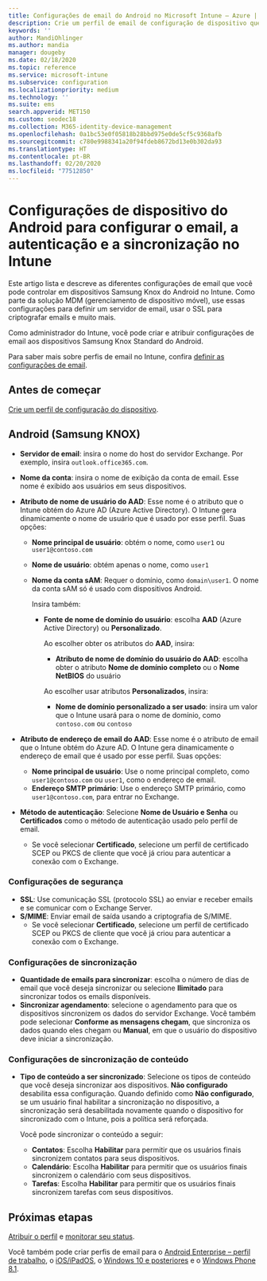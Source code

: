 ```yaml
---
title: Configurações de email do Android no Microsoft Intune – Azure | Microsoft Docs
description: Crie um perfil de email de configuração de dispositivo que use servidores Exchange e recupere atributos do Azure Active Directory. Habilite o SSL ou SMIME, autentique usuários com certificados ou nome de usuário/senha e sincronize emails e agendas nos dispositivos Samsung Knox do Android usando o Microsoft Intune.
keywords: ''
author: MandiOhlinger
ms.author: mandia
manager: dougeby
ms.date: 02/18/2020
ms.topic: reference
ms.service: microsoft-intune
ms.subservice: configuration
ms.localizationpriority: medium
ms.technology: ''
ms.suite: ems
search.appverid: MET150
ms.custom: seodec18
ms.collection: M365-identity-device-management
ms.openlocfilehash: 0a1bc53e0f05818b28bbd975e0de5cf5c9368afb
ms.sourcegitcommit: c780e9988341a20f94fdeb8672bd13e0b302da93
ms.translationtype: HT
ms.contentlocale: pt-BR
ms.lasthandoff: 02/20/2020
ms.locfileid: "77512850"
---
```

# <a name="android-device-settings-to-configure-email-authentication-and-synchronization-in-intune"></a>Configurações de dispositivo do Android para configurar o email, a autenticação e a sincronização no Intune

Este artigo lista e descreve as diferentes configurações de email que você pode controlar em dispositivos Samsung Knox do Android no Intune. Como parte da solução MDM (gerenciamento de dispositivo móvel), use essas configurações para definir um servidor de email, usar o SSL para criptografar emails e muito mais.

Como administrador do Intune, você pode criar e atribuir configurações de email aos dispositivos Samsung Knox Standard do Android.

Para saber mais sobre perfis de email no Intune, confira [definir as configurações de email](email-settings-configure.md).

## <a name="before-you-begin"></a>Antes de começar

[Crie um perfil de configuração do dispositivo](email-settings-configure.md#create-a-device-profile).

## <a name="android-samsung-knox"></a>Android (Samsung KNOX)

- **Servidor de email**: insira o nome do host do servidor Exchange. Por exemplo, insira `outlook.office365.com`.
- **Nome da conta**: insira o nome de exibição da conta de email. Esse nome é exibido aos usuários em seus dispositivos.
- **Atributo de nome de usuário do AAD**: Esse nome é o atributo que o Intune obtém do Azure AD (Azure Active Directory). O Intune gera dinamicamente o nome de usuário que é usado por esse perfil. Suas opções:
  - **Nome principal de usuário**: obtém o nome, como `user1` ou `user1@contoso.com`
  - **Nome de usuário**: obtém apenas o nome, como `user1`
  - **Nome da conta sAM**: Requer o domínio, como `domain\user1`. O nome da conta sAM só é usado com dispositivos Android.

    Insira também:  
    - **Fonte de nome de domínio do usuário**: escolha **AAD** (Azure Active Directory) ou **Personalizado**.

      Ao escolher obter os atributos do **AAD**, insira:
      - **Atributo de nome de domínio do usuário do AAD**: escolha obter o atributo **Nome de domínio completo** ou o **Nome NetBIOS** do usuário

      Ao escolher usar atributos **Personalizados**, insira:
      - **Nome de domínio personalizado a ser usado**: insira um valor que o Intune usará para o nome de domínio, como `contoso.com` ou `contoso`

- **Atributo de endereço de email do AAD**: Esse nome é o atributo de email que o Intune obtém do Azure AD. O Intune gera dinamicamente o endereço de email que é usado por esse perfil. Suas opções:
  - **Nome principal de usuário**:  Use o nome principal completo, como `user1@contoso.com` ou `user1`, como o endereço de email.
  - **Endereço SMTP primário**: Use o endereço SMTP primário, como `user1@contoso.com`, para entrar no Exchange.

- **Método de autenticação**: Selecione **Nome de Usuário e Senha** ou **Certificados** como o método de autenticação usado pelo perfil de email.
  - Se você selecionar **Certificado**, selecione um perfil de certificado SCEP ou PKCS de cliente que você já criou para autenticar a conexão com o Exchange.

### <a name="security-settings"></a>Configurações de segurança

- **SSL**: Use comunicação SSL (protocolo SSL) ao enviar e receber emails e se comunicar com o Exchange Server.
- **S/MIME**: Enviar email de saída usando a criptografia de S/MIME.
  - Se você selecionar **Certificado**, selecione um perfil de certificado SCEP ou PKCS de cliente que você já criou para autenticar a conexão com o Exchange.

### <a name="synchronization-settings"></a>Configurações de sincronização

- **Quantidade de emails para sincronizar**: escolha o número de dias de email que você deseja sincronizar ou selecione **Ilimitado** para sincronizar todos os emails disponíveis.
- **Sincronizar agendamento**: selecione o agendamento para que os dispositivos sincronizem os dados do servidor Exchange. Você também pode selecionar **Conforme as mensagens chegam**, que sincroniza os dados quando eles chegam ou **Manual**, em que o usuário do dispositivo deve iniciar a sincronização.

### <a name="content-sync-settings"></a>Configurações de sincronização de conteúdo

- **Tipo de conteúdo a ser sincronizado**: Selecione os tipos de conteúdo que você deseja sincronizar aos dispositivos. **Não configurado** desabilita essa configuração. Quando definido como **Não configurado**, se um usuário final habilitar a sincronização no dispositivo, a sincronização será desabilitada novamente quando o dispositivo for sincronizado com o Intune, pois a política será reforçada. 

  Você pode sincronizar o conteúdo a seguir:  
  - **Contatos**: Escolha **Habilitar** para permitir que os usuários finais sincronizem contatos para seus dispositivos.
  - **Calendário**: Escolha **Habilitar** para permitir que os usuários finais sincronizem o calendário com seus dispositivos.
  - **Tarefas**: Escolha **Habilitar** para permitir que os usuários finais sincronizem tarefas com seus dispositivos.

## <a name="next-steps"></a>Próximas etapas

[Atribuir o perfil](device-profile-assign.md) e [monitorar seu status](device-profile-monitor.md).

Você também pode criar perfis de email para o [Android Enterprise – perfil de trabalho](email-settings-android-enterprise.md), o [iOS/iPadOS](email-settings-ios.md), o [Windows 10 e posteriores](email-settings-windows-10.md) e o [Windows Phone 8.1](email-settings-windows-phone-8-1.md).

